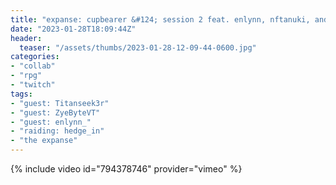 ```yaml
---
title: "expanse: cupbearer &#124; session 2 feat. enlynn, nftanuki, and zye!"
date: "2023-01-28T18:09:44Z"
header:
  teaser: "/assets/thumbs/2023-01-28-12-09-44-0600.jpg"
categories:
- "collab"
- "rpg"
- "twitch"
tags:
- "guest: Titanseek3r"
- "guest: ZyeByteVT"
- "guest: enlynn_"
- "raiding: hedge_in"
- "the expanse"
---
```

{% include video id="794378746" provider="vimeo" %}
